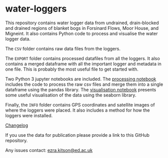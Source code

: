 # water-loggers

This repository contains water logger data from undrained, drain-blocked and drained regions of blanket bogs in Forsinard Flows, Moor House, and Migneint. It also contains Python code to process and visualise the water logger data.

The ```CSV``` folder contains raw data files from the loggers. 

The ```EXPORT``` folder contains processed datafiles from all the loggers. It also contains a merged dataframe with all the important logger and metadata in one file. This is probably the most useful file to get started with. 

Two Python 3 jupyter notebooks are included. The [processing notebook](https://nbviewer.org/github/NBellGroup/water-loggers/blob/main/processing.ipynb) includes the code to process the raw csv files and merge them into a single dataframe using the pandas library. The [visualisation notebook](https://nbviewer.org/github/NBellGroup/water-loggers/blob/main/visualisation.ipynb) presents some useful visualisation of the data using the seaborn library.  

Finally, the ```INFO``` folder contains GPS coordinates and satellite images of where the loggers were placed. It also includes a method for how the loggers were installed. 

[Changelog](./CHANGELOG.md)

If you use the data for publication please provide a link to this GitHub repository. 

Any issues contact: ezra.kitson@ed.ac.uk